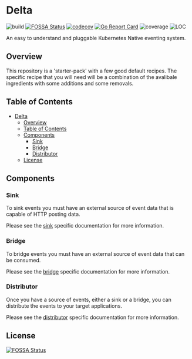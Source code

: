 # Delta


![build](https://github.com/AndrewNeudegg/delta/workflows/build/badge.svg) [![FOSSA Status](https://app.fossa.com/api/projects/git%2Bgithub.com%2FAndrewNeudegg%2Fdelta.svg?type=shield)](https://app.fossa.com/projects/git%2Bgithub.com%2FAndrewNeudegg%2Fdelta?ref=badge_shield) [![codecov](https://codecov.io/gh/AndrewNeudegg/delta/branch/main/graph/badge.svg?token=PZNGIZGN2V)](https://codecov.io/gh/AndrewNeudegg/delta) [![Go Report Card](https://goreportcard.com/badge/github.com/andrewneudegg/delta)](https://goreportcard.com/report/github.com/andrewneudegg/delta) ![coverage](https://github.com/AndrewNeudegg/delta/workflows/coverage/badge.svg) ![LOC](https://sloc.xyz/github/andrewneudegg/delta)


An easy to understand and pluggable Kubernetes Native eventing system.

## Overview

This repository is a 'starter-pack' with a few good default recipes. The specific recipe that you will need
will be a combination of the avalibale ingredients with some additions and some removals.

## Table of Contents

- [Delta](#delta)
  - [Overview](#overview)
  - [Table of Contents](#table-of-contents)
  - [Components](#components)
    - [Sink](#sink)
    - [Bridge](#bridge)
    - [Distributor](#distributor)
  - [License](#license)

## Components

### Sink

To sink events you must have an external source of event data that is capable of HTTP posting data.

Please see the [sink](cmd/sink/README.md) specific documentation for more information.

### Bridge

To bridge events you must have an external source of event data that can be consumed.

Please see the [bridge](cmd/bridge/README.md) specific documentation for more information.

### Distributor

Once you have a source of events, either a sink or a bridge, you can distribute the events to your target applications.

Please see the [distributor](cmd/distributor/README.md) specific documentation for more information.


## License

[![FOSSA Status](https://app.fossa.com/api/projects/git%2Bgithub.com%2FAndrewNeudegg%2Fdelta.svg?type=large)](https://app.fossa.com/projects/git%2Bgithub.com%2FAndrewNeudegg%2Fdelta?ref=badge_large)